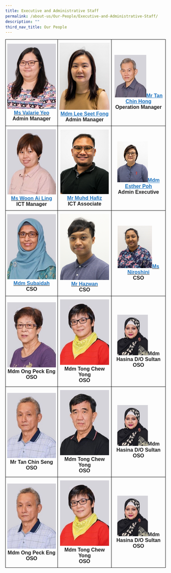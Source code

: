 ```yaml
---
title: Executive and Administrative Staff
permalink: /about-us/Our-People/Executive-and-Administrative-Staff/
description: ""
third_nav_title: Our People
---
```

<style type="text/css">
.tg  {border-collapse:collapse;border-spacing:0;}
.tg td{border-color:black;border-style:solid;border-width:1px;font-family:Arial, sans-serif;font-size:16px;
  overflow:hidden;padding:10px 5px;word-break:normal;}
.tg th{border-color:black;border-style:solid;border-width:1px;font-family:Arial, sans-serif;font-size:14px;
  font-weight:normal;overflow:hidden;padding:10px 5px;word-break:normal;}
.tg .tg-f4yw{background-color:#FFF;text-align:center;vertical-align:middle}
.tg .tg-vgmr{background-color:#;text-align:center;vertical-align:middle}
</style>
<table class="tg">
<thead>
			<td colspan="2" class="tg-vgmr"><img style="width:100%" src="/images/About%20Us/Our%20People/Executive%20and%20Admin%20Staff/valarie_2021.jpg"><span style="font-weight:bold"><span style="font-weight:bold"><a rel="noopener noreferrer" target="_blank" href="mailto:yeo_hwee_khoo@moe.edu.sg"><span style="text-decoration;color:#1E73BE;background-color:transparent">Ms Valarie Yeo</span></a><br>Admin Manager
		 <td colspan="2" class="tg-vgmr"><img style="width:100%" src="/images/About%20Us/Our%20People/Executive%20and%20Admin%20Staff/SeetFong.jpg"><span style="font-weight:bold"><a rel="noopener noreferrer" target="_blank" href="mailto:lee_seet_fong@moe.edu.sg"><span style="text-decoration:underline;color:#1E73BE;background-color:transparent">Mdm Lee Seet Fong</span></a><br>Admin Manager
		<td colspan="2" class="tg-vgmr"><img style="width:63%" src="/images/About%20Us/Our%20People/Executive%20and%20Admin%20Staff/tan chin hong_2021.jpg"><span style="font-weight:bold"><a rel="noopener noreferrer" target="_blank" href="mailto:tan_chin_hong@moe.edu.sg"><span style="text-decoration:underline;color:#1E73BE;background-color:transparent">Mr Tan Chin Hong</span></a><br>Operation Manager
			<tr>
				<td colspan="2" class="tg-vgmr"><img style="width:100%" src="/images/About%20Us/Our%20People/Executive%20and%20Admin%20Staff/ai ling_2021.jpg"><span style="font-weight:bold"><span style="font-weight:bold"><a rel="noopener noreferrer" target="_blank" href="mailto:woon_ai_ling@moe.edu.sg"><span style="text-decoration;color:#1E73BE;background-color:transparent">Ms Woon Ai Ling</span></a><br>ICT Manager
		 <td colspan="2" class="tg-vgmr"><img style="width:96%" src="/images/About%20Us/Our%20People/Executive%20and%20Admin%20Staff/Hafiz_2021.jpg"><span style="font-weight:bold"><a rel="noopener noreferrer" target="_blank" href="mailto:muhammad_hafiz_mohamed_yasim@moe.edu.sg"><span style="text-decoration:underline;color:#1E73BE;background-color:transparent">Mr Muhd Hafiz</span></a><br>ICT Associate
		<td colspan="2" class="tg-vgmr"><img style="width:60%" src="/images/About%20Us/Our%20People/Executive%20and%20Admin%20Staff/EstherPoh_NewOrgChart.jpg"><span style="font-weight:bold"><a rel="noopener noreferrer" target="_blank" href="mailto:muhammad_hafiz_mohamed_yasim@moe.edu.sg"><span style="text-decoration:underline;color:#1E73BE;background-color:transparent">Mdm Esther Poh</span></a><br>Admin Executive
			<tr>
				<td colspan="2" class="tg-vgmr"><img style="width:100%" src="/images/About%20Us/Our%20People/Executive%20and%20Admin%20Staff/subaidah_2021.jpg"><span style="font-weight:bold"><span style="font-weight:bold"><a rel="noopener noreferrer" target="_blank" href="mailto:subaidah_syed_ahmad@moe.edu.sg_"><span style="text-decoration;color:#1E73BE;background-color:transparent">Mdm Subaidah</span></a><br>CSO
					<td colspan="2" class="tg-vgmr"><img style="width:98%" src="/images/About%20Us/Our%20People/Executive%20and%20Admin%20Staff/hazwan-2.png"><span style="font-weight:bold"><a rel="noopener noreferrer" target="_blank" href="mailto:muhammad_hazwan@moe.edu.sg"><span style="text-decoration;color:#1E73BE;background-color:transparent">Mr Hazwan</span></a><br>CSO
		 <td colspan="2" class="tg-vgmr"><img style="width:68%" src="/images/Niroshini.jpg"><span style="font-weight:bold"><a rel="noopener noreferrer" target="_blank" href="mailto:niroshini_srikumar@moe.edu.sg"><span style="text-decoration;color:#1E73BE;background-color:transparent">Ms Niroshini</a><br>CSO
					<tr>
				<td colspan="2" class="tg-vgmr"><img style="width:100%" src="/images/About%20Us/Our%20People/Executive%20and%20Admin%20Staff/ong_2021.jpg"><span style="font-weight:bold">Mdm Ong Peck Eng<br>OSO<td colspan="2" class="tg-vgmr"><img style="width:97%" src="/images/About%20Us/Our%20People/Executive%20and%20Admin%20Staff/yong_2021.jpg"><span style="font-weight:bold">Mdm Tong Chew Yong<br>OSO
		<td colspan="2" class="tg-vgmr"><img style="width:60%" src="/images/About%20Us/Our%20People/Executive%20and%20Admin%20Staff/hasina_2021.jpg"><span style="font-weight:bold">Mdm Hasina D/O Sultan<br>OSO
			<tr>	
				<td colspan="2" class="tg-vgmr"><img style="width:100%" src="/images/About%20Us/Our%20People/Executive%20and%20Admin%20Staff/tan_2021.jpg"><span style="font-weight:bold">Mr Tan Chin Seng<br>OSO<td colspan="2" class="tg-vgmr"><img style="width:97%" src="/images/About%20Us/Our%20People/Executive%20and%20Admin%20Staff/lee_2021.jpg"><span style="font-weight:bold">Mdm Tong Chew Yong<br>OSO
		<td colspan="2" class="tg-vgmr"><img style="width:60%" src="/images/About%20Us/Our%20People/Executive%20and%20Admin%20Staff/hasina_2021.jpg"><span style="font-weight:bold">Mdm Hasina D/O Sultan<br>OSO
			<tr>	
				<td colspan="2" class="tg-vgmr"><img style="width:100%" src="/images/About%20Us/Our%20People/Executive%20and%20Admin%20Staff/tan_2021.jpg"><span style="font-weight:bold">Mdm Ong Peck Eng<br>OSO<td colspan="2" class="tg-vgmr"><img style="width:97%" src="/images/About%20Us/Our%20People/Executive%20and%20Admin%20Staff/yong_2021.jpg"><span style="font-weight:bold">Mdm Tong Chew Yong<br>OSO
		<td colspan="2" class="tg-vgmr"><img style="width:60%" src="/images/About%20Us/Our%20People/Executive%20and%20Admin%20Staff/hasina_2021.jpg"><span style="font-weight:bold">Mdm Hasina D/O Sultan<br>OSO
			<tr>	